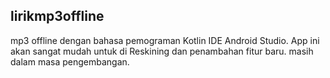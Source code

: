 ## lirikmp3offline
mp3 offline dengan bahasa pemograman Kotlin IDE Android Studio. App ini akan sangat mudah untuk di Reskining dan penambahan fitur baru.
masih dalam masa pengembangan.
